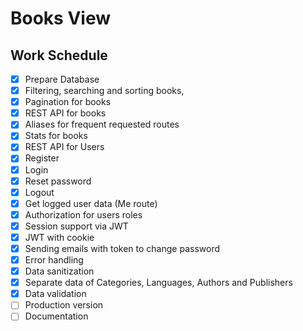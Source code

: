 # Books View

## Work Schedule

- [x] Prepare Database
- [x] Filtering, searching and sorting books,
- [x] Pagination for books
- [x] REST API for books
- [x] Aliases for frequent requested routes
- [x] Stats for books
- [x] REST API for Users
- [x] Register
- [x] Login
- [x] Reset password
- [x] Logout
- [x] Get logged user data (Me route)
- [x] Authorization for users roles
- [x] Session support via JWT
- [x] JWT with cookie
- [x] Sending emails with token to change password
- [x] Error handling
- [x] Data sanitization
- [x] Separate data of Categories, Languages, Authors and Publishers
- [x] Data validation
- [ ] Production version
- [ ] Documentation
